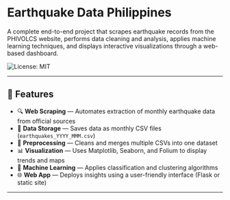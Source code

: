 # Earthquake Data Philippines 

A complete end-to-end project that scrapes earthquake records from the PHIVOLCS website, performs data cleaning and analysis, applies machine learning techniques, and displays interactive visualizations through a web-based dashboard.

![License: MIT](https://img.shields.io/badge/License-MIT-yellow.svg)

---

## 📌 Features

- 🔍 **Web Scraping** — Automates extraction of monthly earthquake data from official sources  
- 📁 **Data Storage** — Saves data as monthly CSV files (`earthquakes_YYYY_MMM.csv`)  
- 🧹 **Preprocessing** — Cleans and merges multiple CSVs into one dataset  
- 📊 **Visualization** — Uses Matplotlib, Seaborn, and Folium to display trends and maps  
- 🤖 **Machine Learning** — Applies classification and clustering algorithms  
- 🌐 **Web App** — Deploys insights using a user-friendly interface (Flask or static site)

---
